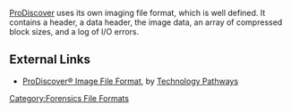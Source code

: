[ProDiscover](ProDiscover "wikilink") uses its own imaging file format,
which is well defined. It contains a header, a data header, the image
data, an array of compressed block sizes, and a log of I/O errors.

## External Links

- [ProDiscover® Image File
  Format](http://www.techpathways.com/uploads/ProDiscoverImageFileFormatv4.pdf),
  by [Technology Pathways](Technology_Pathways "wikilink")

[Category:Forensics File
Formats](Category:Forensics_File_Formats "wikilink")
